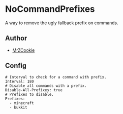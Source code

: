 # NoCommandPrefixes
A way to remove the ugly fallback prefix on commands.

## Author
+ [MrZCookie](https://gitlab.com/mrzcookie)

## Config

```
# Interval to check for a command with prefix.
Interval: 180
# Disable all commands with a prefix.
Disable-All-Prefixes: true
# Prefixes to disable.
Prefixes:
  - minecraft
  - bukkit
```
